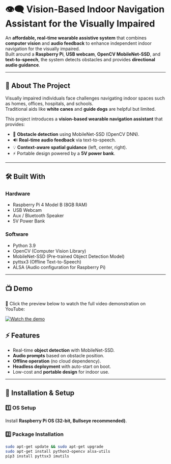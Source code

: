 # 👁️‍🗨️ Vision-Based Indoor Navigation Assistant for the Visually Impaired

An **affordable, real-time wearable assistive system** that combines **computer vision** and **audio feedback** to enhance independent indoor navigation for the visually impaired.  
Built around a **Raspberry Pi**, **USB webcam**, **OpenCV MobileNet-SSD**, and **text-to-speech**, the system detects obstacles and provides **directional audio guidance**.

---

## 🌟 About The Project
Visually impaired individuals face challenges navigating indoor spaces such as homes, offices, hospitals, and schools.  
Traditional aids like **white canes** and **guide dogs** are helpful but limited.  

This project introduces a **vision-based wearable navigation assistant** that provides:
- 🧭 **Obstacle detection** using MobileNet-SSD (OpenCV DNN).  
- 🔊 **Real-time audio feedback** via text-to-speech.  
- 💡 **Context-aware spatial guidance** (left, center, right).  
- ⚡ Portable design powered by a **5V power bank**.  

---

## 🛠️ Built With
### Hardware
- Raspberry Pi 4 Model B (8GB RAM)  
- USB Webcam  
- Aux / Bluetooth Speaker  
- 5V Power Bank  

### Software
- Python 3.9  
- OpenCV (Computer Vision Library)  
- MobileNet-SSD (Pre-trained Object Detection Model)  
- pyttsx3 (Offline Text-to-Speech)  
- ALSA (Audio configuration for Raspberry Pi)  

---

## 📺 Demo
🎥 Click the preview below to watch the full video demonstration on YouTube:  

[![Watch the demo](https://img.youtube.com/vi/YOUR_VIDEO_ID/0.jpg)](https://youtube.com/shorts/Pdt93RxYOTc?feature=share)


## ⚡ Features
- Real-time **object detection** with MobileNet-SSD.  
- **Audio prompts** based on obstacle position.  
- **Offline operation** (no cloud dependency).  
- **Headless deployment** with auto-start on boot.  
- Low-cost and **portable design** for indoor use.  

---

## 🚀 Installation & Setup
### 1️⃣ OS Setup
Install **Raspberry Pi OS (32-bit, Bullseye recommended)**.  

### 2️⃣ Package Installation
```bash
sudo apt-get update && sudo apt-get upgrade
sudo apt-get install python3-opencv alsa-utils
pip3 install pyttsx3 imutils
